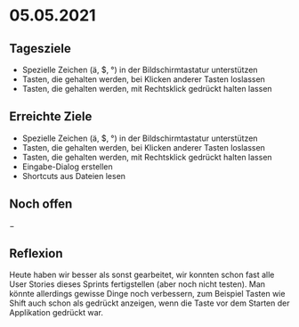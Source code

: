 # 05.05.2021

## Tagesziele
- Spezielle Zeichen (ä, \$, °) in der Bildschirmtastatur unterstützen
- Tasten, die gehalten werden, bei Klicken anderer Tasten loslassen
- Tasten, die gehalten werden, mit Rechtsklick gedrückt halten lassen

## Erreichte Ziele
- Spezielle Zeichen (ä, \$, °) in der Bildschirmtastatur unterstützen
- Tasten, die gehalten werden, bei Klicken anderer Tasten loslassen
- Tasten, die gehalten werden, mit Rechtsklick gedrückt halten lassen
- Eingabe-Dialog erstellen
- Shortcuts aus Dateien lesen

## Noch offen
&minus;

## Reflexion
Heute haben wir besser als sonst gearbeitet, wir konnten schon fast alle
User Stories dieses Sprints fertigstellen (aber noch nicht testen).
Man könnte allerdings gewisse Dinge noch verbessern, zum Beispiel Tasten
wie Shift auch schon als gedrückt anzeigen, wenn die Taste vor dem Starten
der Applikation gedrückt war.